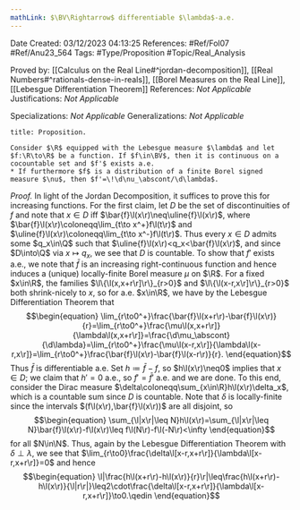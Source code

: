 ```yaml
---
mathLink: $\BV\Rightarrow$ differentiable $\lambda$-a.e.
---
```


<div class="topSpace"></div>

Date Created: 03/12/2023 04:13:25
References: #Ref/Fol07 #Ref/Anu23_564
Tags: #Type/Proposition #Topic/Real_Analysis

Proved by: [[Calculus on the Real Line#^jordan-decomposition]], [[Real Numbers#^rationals-dense-in-reals]], [[Borel Measures on the Real Line]], [[Lebesgue Differentiation Theorem]]
References: <i>Not Applicable</i>
Justifications: <i>Not Applicable</i>

Specializations: <i>Not Applicable</i>
Generalizations: <i>Not Applicable</i>

``` ad-Proposition
title: Proposition.

Consider $\R$ equipped with the Lebesgue measure $\lambda$ and let $f:\R\to\R$ be a function. If $f\in\BV$, then it is continuous on a cocountable set and $f'$ exists a.e.
* If furthermore $f$ is a distribution of a finite Borel signed measure $\nu$, then $f'=\!\d\nu_\abscont/\d\lambda$.

```

<i>Proof.</i> In light of the Jordan Decomposition, it suffices to prove this for increasing functions. For the first claim, let $D$ be the set of discontinuities of $f$ and note that $x\in D$ iff $\bar{f}\l(x\r)\neq\uline{f}\l(x\r)$, where $\bar{f}\l(x\r)\coloneqq\lim_{t\to x^+}f\l(t\r)$ and $\uline{f}\l(x\r)\coloneqq\lim_{t\to x^-}f\l(t\r)$. Thus every $x\in D$ admits some $q_x\in\Q$ such that $\uline{f}\l(x\r)<q_x<\bar{f}\l(x\r)$, and since $D\into\Q$ via $x\mapsto q_x$, we see that $D$ is countable. To show that $f'$ exists a.e., we note that $\bar{f}$ is an increasing right-continuous function and hence induces a (unique) locally-finite Borel measure $\mu$ on $\R$. For a fixed $x\in\R$, the families $\l\{\l(x,x+r\r]\r\}_{r>0}$ and $\l\{\l(x-r,x\r]\r\}_{r>0}$ both shrink-nicely to $x$, so for a.e. $x\in\R$, we have by the Lebesgue Differentiation Theorem that
$$\begin{equation}
    \lim_{r\to0^+}\frac{\bar{f}\l(x+r\r)-\bar{f}\l(x\r)}{r}=\lim_{r\to0^+}\frac{\mu\l(x,x+r\r]}{\lambda\l(x,x+r\r]}=\frac{\d\mu_\abscont}{\d\lambda}=\lim_{r\to0^+}\frac{\mu\l(x-r,x\r]}{\lambda\l(x-r,x\r]}=\lim_{r\to0^+}\frac{\bar{f}\l(x\r)-\bar{f}\l(x-r\r)}{r}.
\end{equation}$$
Thus $\bar{f}$ is differentiable a.e. Set $h\coloneqq\bar{f}-f$, so $h\l(x\r)\neq0$ implies that $x\in D$; we claim that $h'=0$ a.e., so $f'=\bar{f}'$ a.e. and we are done. To this end, consider the Dirac measure $\delta\coloneqq\sum_{x\in\R}h\l(x\r)\delta_x$, which is a countable sum since $D$ is countable. Note that $\delta$ is locally-finite since the intervals $(f\l(x\r),\bar{f}\l(x\r))$ are all disjoint, so
$$\begin{equation}
    \sum_{\l|x\r|\leq N}h\l(x\r)=\sum_{\l|x\r|\leq N}\bar{f}\l(x\r)-f\l(x\r)\leq f\l(N\r)-f\l(-N\r)<\infty
\end{equation}$$
for all $N\in\N$. Thus, again by the Lebesgue Differentiation Theorem with $\delta\perp\lambda$, we see that $\lim_{r\to0}\frac{\delta\l[x-r,x+r\r]}{\lambda\l[x-r,x+r\r]}=0$ and hence
$$\begin{equation}
    \l|\frac{h\l(x+r\r)-h\l(x\r)}{r}\r|\leq\frac{h\l(x+r\r)-h\l(x\r)}{\l|r\r|}\leq2\cdot\frac{\delta\l[x-r,x+r\r]}{\lambda\l[x-r,x+r\r]}\to0.\qedin
\end{equation}$$

